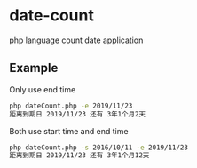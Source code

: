 # date-count
php language count date application

## Example 

Only use end time

```bash
php dateCount.php -e 2019/11/23
距离到期日 2019/11/23 还有 3年1个月2天
```

Both use start time and end time

```bash
php dateCount.php -s 2016/10/11 -e 2019/11/23
距离到期日 2019/11/23 还有 3年1个月12天
```
